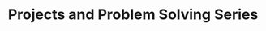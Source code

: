 ---
title: Projects and Problem Solving Series
buttonTitle: Projects and Problem Solving
summary: Follow me as I explain the thought processes behind my projects and the skills I learned along the way!
resources:
- name: thumb
  src: projects-thumb.svg
  params:
    alt: Looping animation of Rubik's cubes being constructed. Bigger and bigger cubes are built in a recursive fashion.
    loopSeconds: 4.0
    loopOffset: -0.01
---